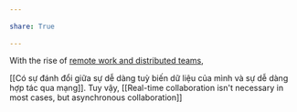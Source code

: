 ---  
share: True  
---  
With the rise of [remote work and distributed teams](https://medium.com/@anupamr/distributed-teams-are-the-new-cloud-for-startups-14240a9822d7),  
  
[[Có sự đánh đổi giữa sự dễ dàng tuỳ biến dữ liệu của mình và sự dễ dàng hợp tác qua mạng]]. Tuy vậy, [[Real-time collaboration isn't necessary in most cases, but asynchronous collaboration]]  
